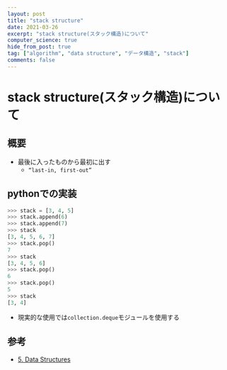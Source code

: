 ```yaml
---
layout: post
title: "stack structure"
date: 2021-03-26
excerpt: "stack structure(スタック構造)について"
computer_science: true
hide_from_post: true
tag: ["algorithm", "data structure", "データ構造", "stack"]
comments: false
---
```


# stack structure(スタック構造)について

## 概要
 - 最後に入ったものから最初に出す
   - `“last-in, first-out”`

## pythonでの実装

```python
>>> stack = [3, 4, 5]
>>> stack.append(6)
>>> stack.append(7)
>>> stack
[3, 4, 5, 6, 7]
>>> stack.pop()
7
>>> stack
[3, 4, 5, 6]
>>> stack.pop()
6
>>> stack.pop()
5
>>> stack
[3, 4]
```
 - 現実的な使用では`collection.deque`モジュールを使用する

## 参考
 - [5. Data Structures](https://docs.python.org/3/tutorial/datastructures.html)

